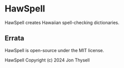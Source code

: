 # HawSpell #

HawSpell creates Hawaiian spell-checking dictionaries.

## Errata ##

HawSpell is open-source under the MIT license.

HawSpell Copyright (c) 2024 Jon Thysell
